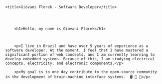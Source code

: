 
    <title>Giovani Florek - Software Developer</title>



  
        <h1>Hello, my name is Giovani Florek</h1>
   

 
        <p>I live in Brazil and have over 5 years of experience as a software developer. At the moment, I feel that I have mastered a significant portion of web concepts, and I am currently learning to develop embedded systems. Because of this, I am studying electrical concepts, electricity, and electronic components.</p>

        <p>My goal is to one day contribute to the open-source community in the development of brain-machine interface systems.  🖥️ 🧠 🦾</p>


